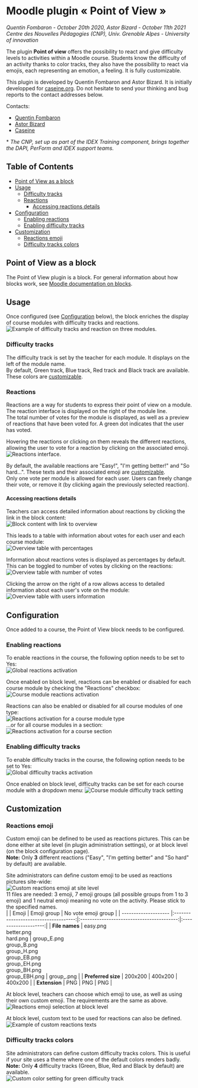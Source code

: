 # Moodle plugin « Point of View »

*Quentin Fombaron - October 20th 2020, Astor Bizard - October 11th 2021*  
*Centre des Nouvelles Pédagogies (CNP), Univ. Grenoble Alpes - University of innovation*  

The plugin **Point of view** offers the possibility to react and give difficulty levels to activities within a Moodle course. Students know the difficulty of an activity thanks to color tracks, they also have the possibility to react via emojis, each representing an emotion, a feeling. It is fully customizable.

This plugin is developed by Quentin Fombaron and Astor Bizard. It is initially developped for [caseine.org](http://www.moodle.caseine.org). Do not hesitate to send your thinking and bug reports to the contact addresses below.

Contacts:
- [Quentin Fombaron](mailto:q.fombaron@outlook.fr)
- [Astor Bizard](mailto:astor.bizard@univ-grenoble-alpes.fr)
- [Caseine](mailto:contact.caseine@grenoble-inp.fr)

\* *The CNP, set up as part of the IDEX Training component, brings together the DAPI, PerForm and IDEX support teams.*  

## Table of Contents

* [Point of View as a block](#point-of-view-as-a-block)
* [Usage](#usage)
    * [Difficulty tracks](#difficulty-tracks)
    * [Reactions](#reactions)
        * [Accessing reactions details](#accessing-reactions-details)
* [Configuration](#configuration)
    * [Enabling reactions](#enabling-reactions)
    * [Enabling difficulty tracks](#enabling-difficulty-tracks)
* [Customization](#customization)
    * [Reactions emoji](#reactions-emoji)
    * [Difficulty tracks colors](#difficulty-tracks-colors)

## Point of View as a block

The Point of View plugin is a block. For general information about how blocks work, see [Moodle documentation on blocks](https://docs.moodle.org/en/Block_settings).

## Usage

Once configured (see [Configuration](#configuration) below), the block enriches the display of course modules with difficulty tracks and reactions.  
![Example of difficulty tracks and reaction on three modules.](metadata/screenshots/coursemodules_display.png)

### Difficulty tracks

The difficulty track is set by the teacher for each module. It displays on the left of the module name.  
By default, Green track, Blue track, Red track and Black track are available. These colors are [customizable](#difficulty-tracks-colors).

### Reactions

Reactions are a way for students to express their point of view on a module. The reaction interface is displayed on the right of the module line.  
The total number of votes for the module is displayed, as well as a preview of reactions that have been voted for. A green dot indicates that the user has voted.

Hovering the reactions or clicking on them reveals the different reactions, allowing the user to vote for a reaction by clicking on the associated emoji.  
![Reactions interface.](metadata/screenshots/reactions_interface.png)

By default, the available reactions are "Easy!", "I'm getting better!" and "So hard...". These texts and their associated emoji are [customizable](#reactions-emoji).  
Only one vote per module is allowed for each user. Users can freely change their vote, or remove it (by clicking again the previously selected reaction).

#### Accessing reactions details

Teachers can access detailed information about reactions by clicking the link in the block content:  
![Block content with link to overview](metadata/screenshots/link_to_overview.png)

This leads to a table with information about votes for each user and each course module:  
![Overview table with percentages](metadata/screenshots/overview_table_percentages.png)

Information about reactions votes is displayed as percentages by default. This can be toggled to number of votes by clicking on the reactions:  
![Overview table with number of votes](metadata/screenshots/overview_table_numbers.png)

Clicking the arrow on the right of a row allows access to detailed information about each user's vote on the module:  
![Overview table with users information](metadata/screenshots/overview_table_users.png)

## Configuration

Once added to a course, the Point of View block needs to be configured.  

### Enabling reactions

To enable reactions in the course, the following option needs to be set to Yes:  
![Global reactions activation](metadata/screenshots/block_reactions_activation.png)  

Once enabled on block level, reactions can be enabled or disabled for each course module by checking the "Reactions" checkbox:  
![Course module reactions activation](metadata/screenshots/module_reactions_activation.png)  

Reactions can also be enabled or disabled for all course modules of one type:  
![Reactions activation for a course module type](metadata/screenshots/enabledisable_reactions_by_module_type.png)  
...or for all course modules in a section:  
![Reactions activation for a course section](metadata/screenshots/enabledisable_reactions_by_section.png)  

### Enabling difficulty tracks

To enable difficulty tracks in the course, the following option needs to be set to Yes:  
![Global difficulty tracks activation](metadata/screenshots/block_difficultytracks_activation.png)  

Once enabled on block level, difficulty tracks can be set for each course module with a dropdown menu:
![Course module difficulty track setting](metadata/screenshots/module_difficultytrack_setting.png)

## Customization

### Reactions emoji

Custom emoji can be defined to be used as reactions pictures. This can be done either at site level (in plugin administration settings), or at block level (on the block configuration page).  
**Note:** Only **3** different reactions ("Easy", "I'm getting better" and "So hard" by default) are available.

Site administrators can define custom emoji to be used as reactions pictures site-wide:  
![Custom reactions emoji at site level](metadata/screenshots/custom_reaction_emoji_site_level.png)  
11 files are needed: 3 emoji, 7 emoji groups (all possible groups from 1 to 3 emoji) and 1 neutral emoji meaning no vote on the activity. Please stick to the specified names.    
|                      | Emoji                                | Emoji group                               | No vote emoji group  |
| -------------------- |:------------------------------------:|:-----------------------------------------:|:--------------------:| 
| **File names**       | easy.png<br/>better.png<br/>hard.png | group\_E.png<br/>group\_B.png<br/>group\_H.png<br/>group\_EB.png<br/>group\_EH.png<br/>group\_BH.png<br/>group\_EBH.png | group\_.png           |
| **Preferred size**                | 200x200                              | 400x200                                                                                                          | 400x200              |
| **Extension**        | PNG                                  | PNG                                       | PNG                  |


At block level, teachers can choose which emoji to use, as well as using their own custom emoji. The requirements are the same as above.  
![Reactions emoji selection at block level](metadata/screenshots/reactions_emoji_selection_block_level.png)  

At block level, custom text to be used for reactions can also be defined.  
![Example of custom reactions texts](metadata/screenshots/custom_emoji_text.png)

### Difficulty tracks colors

Site administrators can define custom difficulty tracks colors. This is useful if your site uses a theme where one of the default colors renders badly.  
**Note:** Only **4** difficulty tracks (Green, Blue, Red and Black by default) are available.  
![Custom color setting for green difficulty track](metadata/screenshots/green_difficultytrack_color_setting.png)
